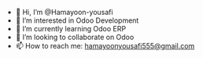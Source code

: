 - 👋 Hi, I’m @Hamayoon-yousafi
- 👀 I’m interested in Odoo Development
- 🌱 I’m currently learning Odoo ERP
- 💞️ I’m looking to collaborate on Odoo
- 📫 How to reach me: hamayoonyousafi555@gmail.com

<!---
Hamayoon-yousafi/Hamayoon-yousafi is a ✨ special ✨ repository because its `README.md` (this file) appears on your GitHub profile.
You can click the Preview link to take a look at your changes.
--->
